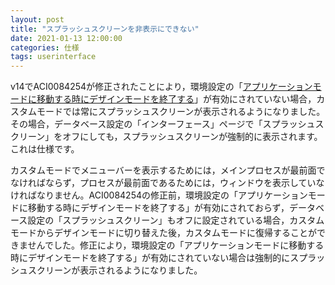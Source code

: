 ```yaml
---
layout: post
title: "スプラッシュスクリーンを非表示にできない"
date: 2021-01-13 12:00:00
categories: 仕様
tags: userinterface
---
```


v14でACI0084254が修正されたことにより，環境設定の「[アプリケーションモードに移動する時にデザインモードを終了する](https://doc.4d.com/4Dv18/4D/18/General-Page.300-4575692.ja.html)」が有効にされていない場合，カスタムモードでは常にスプラッシュスクリーンが表示されるようになりました。その場合，データベース設定の「インターフェース」ページで「スプラッシュスクリーン」をオフにしても，スプラッシュスクリーンが強制的に表示されます。これは仕様です。

カスタムモードでメニューバーを表示するためには，メインプロセスが最前面でなければならず，プロセスが最前面であるためには，ウィンドウを表示していなければなりません。ACI0084254の修正前，環境設定の「アプリケーションモードに移動する時にデザインモードを終了する」が有効にされておらず，データベース設定の「スプラッシュスクリーン」もオフに設定されている場合，カスタムモードからデザインモードに切り替えた後，カスタムモードに復帰することができませんでした。修正により，環境設定の「アプリケーションモードに移動する時にデザインモードを終了する」が有効にされていない場合は強制的にスプラッシュスクリーンが表示されるようになりました。
